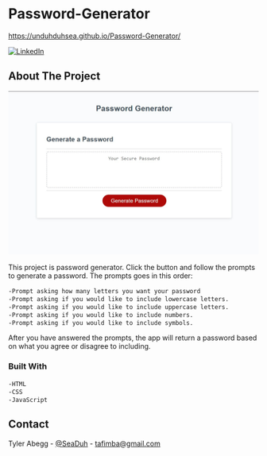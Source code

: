 # Password-Generator

https://unduhduhsea.github.io/Password-Generator/

[![LinkedIn][linkedin-shield]][linkedin-url]

## About The Project


![Password Generator](Assets\images\password-generator.jpg "Password Generator")

This project is password generator. Click the button and follow
the prompts to generate a password. The prompts goes in this order:
    
    -Prompt asking how many letters you want your password
    -Prompt asking if you would like to include lowercase letters.
    -Prompt asking if you would like to include uppercase letters.
    -Prompt asking if you would like to include numbers.
    -Prompt asking if you would like to include symbols.

After you have answered the prompts, the app will return a password
based on what you agree or disagree to including. 

### Built With

    -HTML
    -CSS
    -JavaScript

## Contact

Tyler Abegg - [@SeaDuh](https://twitter.com/SeaDuh) - tafimba@gmail.com



























<!-- MARKDOWN LINKS & IMAGES -->
<!-- https://www.markdownguide.org/basic-syntax/#reference-style-links -->
[linkedin-shield]: https://img.shields.io/badge/-LinkedIn-black.svg?style=for-the-badge&logo=linkedin&colorB=555
[linkedin-url]: www.linkedin.com/in/tyler-abegg
[product-screenshot]: images/screenshot.png
